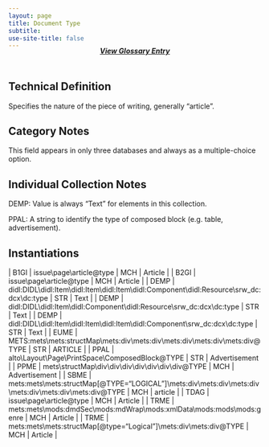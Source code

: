 ```yaml
---
layout: page
title: Document Type
subtitle:  
use-site-title: false
---
```


<h4 style="text-align:center;font-style:italic;margin-top:-20px;margin-bottom:50px;"><a href="../../glossary/document-type">View Glossary Entry</a></h4>

## Technical Definition

Specifies the nature of the piece of writing, generally “article”.

## Category Notes

This field appears in only three databases and always as a
multiple-choice option.

## Individual Collection Notes

DEMP: Value is always “Text” for elements in this collection.

PPAL: A string to identify the type of composed block (e.g. table,
advertisement).

## Instantiations  

| B1GI  |  issue\\page\\article@type  | MCH | Article  |
| B2GI  |  issue\\page\\article@type  | MCH | Article  |
| DEMP  |  didl:DIDL\\didl:Item\\didl:Item\\didl:Item\\didl:Component\\didl:Resource\\srw\_dc:dcx\\dc:type  | STR | Text  |
| DEMP  |  didl:DIDL\\didl:Item\\didl:Component\\didl:Resource\\srw\_dc:dcx\\dc:type  | STR | Text  |
| DEMP  |  didl:DIDL\\didl:Item\\didl:Item\\didl:Item\\didl:Component\\srw\_dc:dcx\\dc:type  | STR | Text  |
| EUME  |  METS:mets\\mets:structMap\\mets:div\\mets:div\\mets:div\\mets:div\\mets:div@TYPE  | STR | ARTICLE  |
| PPAL  |  alto\\Layout\\Page\\PrintSpace\\ComposedBlock@TYPE  | STR | Advertisement |
| PPME  |  mets\\structMap\\div\\div\\div\\div\\div\\div\\div@TYPE  | MCH | Advertisement |
| SBME  |  mets:mets\\mets:structMap\[@TYPE=“LOGICAL”\]\\mets:div\\mets:div\\mets:div\\mets:div\\mets:div\\mets:div@TYPE | MCH | article  |
| TDAG  |  issue\\page\\article@type  | MCH | Article  |
| TRME  |  mets:mets\\mods:dmdSec\\mods:mdWrap\\mods:xmlData\\mods:mods\\mods:genre  | MCH | Article  |
| TRME  |  mets:mets\\mets:structMap\[@type=“Logical”\]\\mets:div\\mets:div@TYPE  | MCH | Article  |
